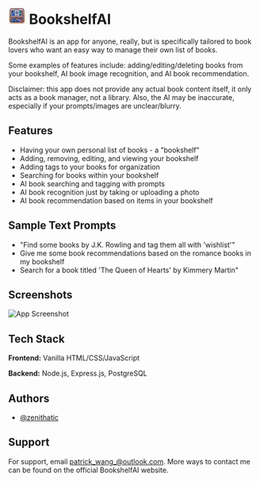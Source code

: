 
# <img width="35px" src="https://github.com/Zenithatic/BookshelfAI/blob/main/frontend/res/favicon.png?raw=true" alt="Javascript Icon" /> BookshelfAI 

BookshelfAI is an app for anyone, really, but is specifically tailored to book lovers who want an easy way to manage their own list of books. 

Some examples of features include: adding/editing/deleting books from your bookshelf, AI book image recognition, and AI book recommendation.
                    
Disclaimer: this app does not provide any actual book content itself, it only acts as a book manager, not a library. Also, the AI may be inaccurate, especially if your prompts/images are unclear/blurry. 


## Features

- Having your own personal list of books - a "bookshelf"
- Adding, removing, editing, and viewing your bookshelf
- Adding tags to your books for organization
- Searching for books within your bookshelf
- AI book searching and tagging with prompts
- AI book recognition just by taking or uploading a photo
- AI book recommendation based on items in your bookshelf


## Sample Text Prompts
- "Find some books by J.K. Rowling and tag them all with 'wishlist'"
- Give me some book recommendations based on the romance books in my bookshelf
- Search for a book titled 'The Queen of Hearts' by Kimmery Martin"


## Screenshots

![App Screenshot](https://i.imgur.com/zx9umvx.png)


## Tech Stack

**Frontend:** Vanilla HTML/CSS/JavaScript

**Backend:** Node.js, Express.js, PostgreSQL

## Authors

- [@zenithatic](https://www.github.com/zenithatic)


## Support

For support, email patrick_wang_@outlook.com. More ways to contact me can be found on the official BookshelfAI website.

